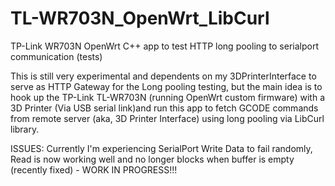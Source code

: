 TL-WR703N_OpenWrt_LibCurl
=========================

TP-Link WR703N OpenWrt C++ app to test HTTP long pooling to serialport communication (tests)

This is still very experimental and dependents on my 3DPrinterInterface to serve as HTTP Gateway for the Long pooling testing, but the main idea is to hook up the TP-Link TL-WR703N (running OpenWrt custom firmware) with a 3D Printer (Via USB serial link)and run this app to fetch GCODE commands from remote server (aka, 3D Printer Interface) using long pooling via LibCurl library.


ISSUES: Currently I'm experiencing SerialPort Write Data to fail randomly, Read is now working well and no longer blocks when buffer is empty (recently fixed) - WORK IN PROGRESS!!!